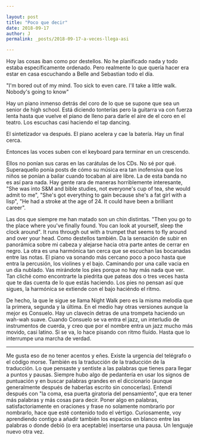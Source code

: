 ```yaml
---

layout: post
title: "Poco que decir"
date: 2018-09-17
author: J
permalink: _posts/2018-09-17-a-veces-llega-asi

---
```


Hoy las cosas iban como por destellos. No he planificado nada y todo 
estaba específicamente ordenado. Pero realmente lo que quería hacer era 
estar en casa escuchando a Belle and Sebastian todo el día. 

"I'm bored out of my mind. Too sick to even care. I'll take a little 
walk. Nobody's going to know" 

Hay un piano inmenso detrás del coro de lo que se supone que sea un 
senior de high school. Está diciendo tonterías pero la guitarra va con 
fuerza lenta hasta que vuelve el piano de lleno para darle el aire de el 
coro en el teatro. Los escuchas casi haciendo el tap dancing.

El sintetizador va después. El piano acelera y cae la batería. Hay un 
final cerca.

Entonces las voces suben con el keyboard para terminar en un crescendo. 

Ellos no ponían sus caras en las carátulas de los CDs. No sé por qué. 
Superaquello ponía posts de cómo su música era tan inofensiva que los 
niños se ponían a bailar cuando tocaban al aire libre. La de esta banda 
no es así para nada. Hay gente rara de maneras horriblemente 
interesante, "She was into S&M and bible studies, not everyone's cup of 
tea, she would admit to me", "She's got everything to gain because she's 
a fat girl with a lisp", "He had a stroke at the age of 24. It could 
have been a brilliant career". 

Las dos que siempre me han matado son un chin distintas. "Then you go to 
the place where you've finally found. You can look at yourself, sleep 
the clock around". It runs through out  with a trumpet that seems to fly 
around and over your head. Como destellos también. Da la sensación de 
subir en panorámica sobre mi cabeza y alejarse hacia otra parte antes de 
cerrar en negro. La otra es una harmónica tan cerca que se escuchan las 
bocanadas entre las notas. El piano va sonando más cercano poco a poco 
hasta que entra la percusión, los violines y el bajo. Caminando por una 
calle vacia en un día nublado. Vas mirándote los pies porque no hay más 
nada que ver. Tan cliché como encontrarte la piedrita que pateas dos o 
tres veces hasta que te das cuenta de lo que estás haciendo. Los pies no 
pensan así que sigues, la harmónica se extiende con el bajo haciéndo el 
ritmo. 

De hecho, la que le sigue se llama Night Walk pero es la misma 
melodía que la primera, segunda y la última. En el medio hay otras 
versiones aunque la mejor es Consuelo. Hay un clavecín detras de una 
trompeta haciendo un wah-wah suave. Cuando Consuelo se va entra el jazz, 
un interludio de instrumentos de cuerda, y creo que por el nombre entra 
un jazz mucho más movido, casi latino. Si se va, lo hace pisando con 
ritmo fluído. Hasta que lo interrumpe una marcha de verdad. 

***

Me gusta eso de no tener acentos y eñes. Existe la urgencia del 
telégrafo o el código morse. También es la traducción de la traducción 
de la traducción. Lo que pensaste y sentiste a las palabras que tienes 
para llegar a puntos y pausas. Siempre hubo algo de pedantería en usar 
los signos de puntuación y en buscar palabras grandes en el diccionario 
(aunque generalmente después de haberlas escrito sin conocerlas). 
Entendí después con "la coma, esa puerta giratoria del pensamiento", que 
era tener más palabras y más cosas para decir. Poner algo en palabras, 
satisfactoriamente en oraciones y frase no solamente nombrarlo por 
nombrarlo, hace que esté contenido todo el vértigo. Curiosamente, voy 
aprendiendo contigo a añadir también los espacios en blanco entre las 
palabras o donde debió (o era aceptable) insertarse una pausa. Un 
lenguaje nuevo otra vez.     
